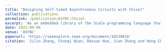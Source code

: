 ```yaml
---
title: "Designing Self-timed Asynchronous Circuits with Chisel"
collection: publications
permalink: /publication/ASYNC-Chisel
excerpt: 'As an embedded library of the Scala programming language that leverages many features of object-oriented and functional programming, Chisel is a new generation hardware construction language designed for agile development. This paper proposes a design flow for designing self-timed asynchronous circuits using Chisel, which has two main features: 1) a reusable asynchronous library is created based on Chisel, which allows designers to develop flexible asynchronous modules for different applications; 2) the analysis of asynchronous circuits designed with Chisel is automatic, including auto-timing constraints generation. In our flow, designers use Chisel and a set of reusable asynchronous libraries to describe the asynchronous circuit. Then, the Chisel compiler generates an intermediate representation. Next, the circuit transformation module analyzes the IR to generate the final Verilog netlist and timing constraint files. Finally, the backend design is realized with commercial EDA tools. To demonstrate the feasibility of our approach, we implement the Fibonacci and greatest common divisor circuits on FPGA and compare them with previous designs with VHDL. We find that Chisel-based designs have at least 70% fewer lines of code. Besides, we design an asynchronous SNN processor(ANP-T) using Chisel and implement it with a 22nm CMOS process to verify our approach in the ASIC flow.'
date: 2023-09-06
venue: 'ASYNC'
paperurl: 'https://ieeexplore.ieee.org/document/10239616'
citation: 'Jilin Zhang, Chunqi Qian, Ddxuan Huo, Jian Zhang and Hong Chen, "Designing Self-timed Asynchronous Circuits with Chisel," 2023 28th IEEE International Symposium on Asynchronous Circuits and Systems (ASYNC), Beijing, China, 2023, pp. 27-33, doi: 10.1109/ASYNC58294.2023.10239616.'
---
```

